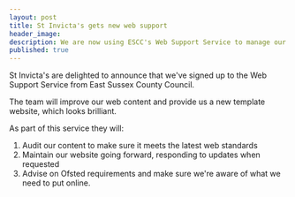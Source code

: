 ```yaml
---
layout: post
title: St Invicta's gets new web support
header_image:
description: We are now using ESCC's Web Support Service to manage our website.
published: true
---
```


St Invicta's are delighted to announce that we've signed up to the Web Support Service from East Sussex County Council.

The team will improve our web content and provide us a new template website, which looks brilliant.

As part of this service they will:

1. Audit our content to make sure it meets the latest web standards
2. Maintain our website going forward, responding to updates when requested
3. Advise on Ofsted requirements and make sure we're aware of what we need to put online.